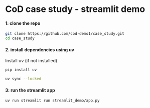 # CoD case study - streamlit demo

#### 1: clone the repo

```bash
git clone https://github.com/cod-demo1/case_study.git
cd case_study
```

#### 2. install dependencies using uv

Install uv (if not installed)

```bash
pip install uv
```

```bash
uv sync --locked
```

#### 3: run the streamlit app

```bash
uv run streamlit run streamlit_demo/app.py
```
